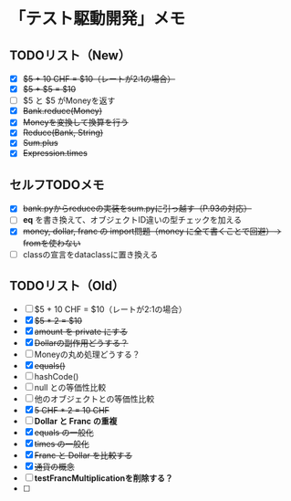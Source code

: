 # 「テスト駆動開発」メモ
## TODOリスト（New）
- [x] ~~$5 + 10 CHF = $10（レートが2:1の場合）~~
- [x] ~~$5 + $5 = $10~~
- [ ] $5 と $5 がMoneyを返す
- [x] ~~Bank.reduce(Money)~~
- [x] ~~Moneyを変換して換算を行う~~
- [x] ~~Reduce(Bank, String)~~
- [x] ~~Sum.plus~~
- [x] ~~Expression.times~~

## セルフTODOメモ
- [x] ~~bank.pyからreduceの実装をsum.pyに引っ越す（P.93の対応）~~
- [ ] __eq__ を書き換えて、オブジェクトID違いの型チェックを加える
- [x] ~~money, dollar, franc の import問題（money に全て書くことで回避）-> fromを使わない~~
- [ ] classの宣言をdataclassに置き換える

## TODOリスト（Old）
- [ ] $5 + 10 CHF = $10（レートが2:1の場合）
- [x] ~~$5 * 2 = $10~~
- [x] ~~amount を private にする~~
- [x] ~~Dollarの副作用どうする？~~
- [ ] Moneyの丸め処理どうする？
- [x] ~~equals()~~
- [ ] hashCode()
- [ ] null との等価性比較
- [ ] 他のオブジェクトとの等価性比較
- [x] ~~5 CHF * 2 = 10 CHF~~
- [ ] **Dollar と Franc の重複**
- [x] ~~equals の一般化~~
- [x] ~~times の一般化~~
- [x] ~~Franc と Dollar を比較する~~
- [x] ~~通貨の概念~~
- [ ] **testFrancMultiplicationを削除する？**
- [ ] 
